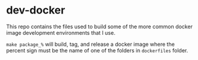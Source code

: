 # dev-docker

This repo contains the files used to build some of the more common docker image development environments that I use.

`make package_%` will build, tag, and release a docker image where the percent sign must be the name of one of the folders in `dockerfiles` folder.
